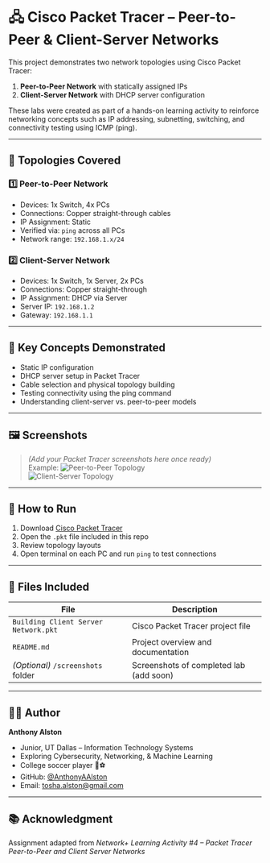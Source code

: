 # 🖧 Cisco Packet Tracer – Peer-to-Peer & Client-Server Networks

This project demonstrates two network topologies using Cisco Packet Tracer:
1. **Peer-to-Peer Network** with statically assigned IPs
2. **Client-Server Network** with DHCP server configuration

These labs were created as part of a hands-on learning activity to reinforce networking concepts such as IP addressing, subnetting, switching, and connectivity testing using ICMP (ping).

---

## 📁 Topologies Covered

### 1️⃣ Peer-to-Peer Network

- Devices: 1x Switch, 4x PCs
- Connections: Copper straight-through cables
- IP Assignment: Static  
- Verified via: `ping` across all PCs  
- Network range: `192.168.1.x/24`

### 2️⃣ Client-Server Network

- Devices: 1x Switch, 1x Server, 2x PCs  
- Connections: Copper straight-through  
- IP Assignment: DHCP via Server  
- Server IP: `192.168.1.2`  
- Gateway: `192.168.1.1`

---

## 🧠 Key Concepts Demonstrated

- Static IP configuration
- DHCP server setup in Packet Tracer
- Cable selection and physical topology building
- Testing connectivity using the ping command
- Understanding client-server vs. peer-to-peer models

---

## 🖼️ Screenshots

> *(Add your Packet Tracer screenshots here once ready)*  
> Example:
> ![Peer-to-Peer Topology](screenshots/peer-to-peer.png)  
> ![Client-Server Topology](screenshots/client-server.png)

---

## 🚀 How to Run

1. Download [Cisco Packet Tracer](https://www.netacad.com/courses/packet-tracer)
2. Open the `.pkt` file included in this repo
3. Review topology layouts
4. Open terminal on each PC and run `ping` to test connections

---

## 📌 Files Included

| File                            | Description                                  |
|---------------------------------|----------------------------------------------|
| `Building Client Server Network.pkt` | Cisco Packet Tracer project file               |
| `README.md`                     | Project overview and documentation           |
| *(Optional)* `/screenshots` folder | Screenshots of completed lab (add soon)       |

---

## 👨‍💻 Author

**Anthony Alston**  
- Junior, UT Dallas – Information Technology Systems  
- Exploring Cybersecurity, Networking, & Machine Learning  
- College soccer player 🧠⚽  
- GitHub: [@AnthonyAAlston](https://github.com/AnthonyAAlston)  
- Email: tosha.alston@gmail.com

---

## 📚 Acknowledgment

Assignment adapted from *Network+ Learning Activity #4 – Packet Tracer Peer-to-Peer and Client Server Networks*

